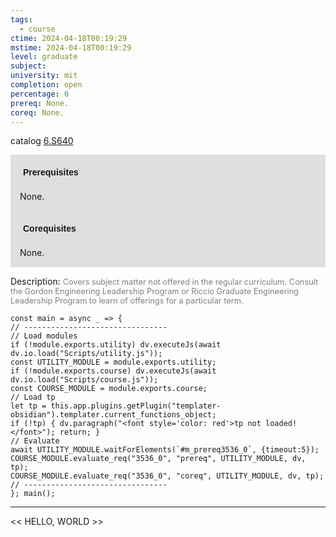 ```yaml
---
tags:
  - course
ctime: 2024-04-18T00:19:29
mstime: 2024-04-18T00:19:29
level: graduate
subject: 
university: mit
completion: open
percentage: 0
prereq: None.
coreq: None.
---
```


catalog [6.S640](http://student.mit.edu/catalog/m6e.html#6.S640)

<span style="display: block; padding: 15px; background-color: rgb(100, 100, 100, 0.2);"><font id="m_prereq3536_0" style="display: block; font-family: Arial, sans-serif; font-weight: bold; padding: 5px">Prerequisites</font><br><span id="prereq3536_0">None.</span></span>
<span style="display: block; padding: 15px; background-color: rgb(100, 100, 100, 0.2);"><font id="m_coreq3536_0" style="display: block; font-family: Arial, sans-serif; font-weight: bold; padding: 5px">Corequisites</font><br><span id="coreq3536_0">None.</span></span>

<font style="">Description:</font>
<font style="color: grey; font-size: 0.8rem;">Covers subject matter not offered in the regular curriculum. Consult the Gordon Engineering Leadership Program or Riccio Graduate Engineering Leadership Program to learn of offerings for a particular term.</font>

```dataviewjs
const main = async _ => {
// --------------------------------
// Load modules
if (!module.exports.utility) dv.executeJs(await dv.io.load("Scripts/utility.js"));
const UTILITY_MODULE = module.exports.utility;
if (!module.exports.course) dv.executeJs(await dv.io.load("Scripts/course.js"));
const COURSE_MODULE = module.exports.course;
// Load tp
let tp = this.app.plugins.getPlugin("templater-obsidian").templater.current_functions_object;
if (!tp) { dv.paragraph("<font style='color: red'>tp not loaded!</font>"); return; }
// Evaluate
await UTILITY_MODULE.waitForElements(`#m_prereq3536_0`, {timeout:5});
COURSE_MODULE.evaluate_req("3536_0", "prereq", UTILITY_MODULE, dv, tp);
COURSE_MODULE.evaluate_req("3536_0", "coreq", UTILITY_MODULE, dv, tp);
// --------------------------------
}; main();
```

---

<< HELLO, WORLD >>
